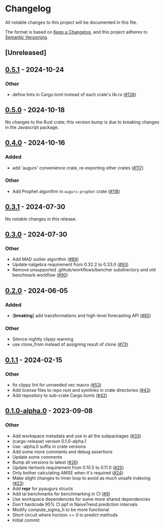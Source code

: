 # Changelog
All notable changes to this project will be documented in this file.

The format is based on [Keep a Changelog](https://keepachangelog.com/en/1.0.0/),
and this project adheres to [Semantic Versioning](https://semver.org/spec/v2.0.0.html).

## [Unreleased]

## [0.5.1](https://github.com/grafana/augurs/compare/augurs-ets-v0.5.0...augurs-ets-v0.5.1) - 2024-10-24

### Other

- define lints in Cargo.toml instead of each crate's lib.rs ([#138](https://github.com/grafana/augurs/pull/138))

## [0.5.0](https://github.com/grafana/augurs/compare/augurs-ets-v0.5.0...augurs-ets-v0.4.3) - 2024-10-18

No changes to the Rust crate; this version bump is due to breaking changes in the
Javascript package.

## [0.4.0](https://github.com/grafana/augurs/compare/augurs-ets-v0.3.1...augurs-ets-v0.4.0) - 2024-10-16

### Added

- add 'augurs' convenience crate, re-exporting other crates ([#117](https://github.com/grafana/augurs/pull/117))

### Other

- Add Prophet algorithm in `augurs-prophet` crate ([#118](https://github.com/grafana/augurs/pull/118))

## [0.3.1](https://github.com/grafana/augurs/compare/augurs-ets-v0.3.0...augurs-ets-v0.3.1) - 2024-07-30

No notable changes in this release.

## [0.3.0](https://github.com/grafana/augurs/compare/augurs-ets-v0.2.0...augurs-ets-v0.3.0) - 2024-07-30

### Other
- Add MAD outlier algorithm ([#89](https://github.com/grafana/augurs/pull/89))
- Update nalgebra requirement from 0.32.2 to 0.33.0 ([#93](https://github.com/grafana/augurs/pull/93))
- Remove unsupported .github/workflows/bencher subdirectory and old benchmark workflow ([#90](https://github.com/grafana/augurs/pull/90))

## [0.2.0](https://github.com/grafana/augurs/compare/augurs-ets-v0.1.2...augurs-ets-v0.2.0) - 2024-06-05

### Added
- [**breaking**] add transformations and high-level forecasting API ([#65](https://github.com/grafana/augurs/pull/65))

### Other
- Silence nightly clippy warning
- use clone_from instead of assigning result of clone ([#73](https://github.com/grafana/augurs/pull/73))

## [0.1.1](https://github.com/grafana/augurs/compare/augurs-ets-v0.1.0...augurs-ets-v0.1.1) - 2024-02-15

### Other
- fix clippy lint for unneeded vec macro ([#53](https://github.com/grafana/augurs/pull/53))
- Add license files to repo root and symlinks in crate directories ([#43](https://github.com/grafana/augurs/pull/43))
- Add repository to sub-crate Cargo.tomls ([#42](https://github.com/grafana/augurs/pull/42))

## [0.1.0-alpha.0](https://github.com/grafana/augurs/releases/tag/augurs-ets-v0.1.0-alpha.0) - 2023-09-08

### Other
- Add workspace metadata and use in all the subpackages ([#33](https://github.com/grafana/augurs/pull/33))
- (cargo-release) version 0.1.0-alpha.1
- Use -alpha.0 suffix in crate versions
- Add some more comments and debug assertions
- Update some comments
- Bump all versions to latest ([#26](https://github.com/grafana/augurs/pull/26))
- Update itertools requirement from 0.10.5 to 0.11.0 ([#25](https://github.com/grafana/augurs/pull/25))
- Only bother calculating AMSE when it's required ([#24](https://github.com/grafana/augurs/pull/24))
- Make slight changes to inner loop to avoid as much unsafe indexing ([#23](https://github.com/grafana/augurs/pull/23))
- Add __repr__ for pyaugurs structs
- Add iai benchmarks for benchmarking in CI ([#9](https://github.com/grafana/augurs/pull/9))
- Use workspace dependencies for some more shared dependencies
- Don't hardcode 95% CI ppf in NaiveTrend prediction intervals
- Modify compute_sigma_h to be more functional
- Short circuit where horizon == 0 in predict methods
- Initial commit
